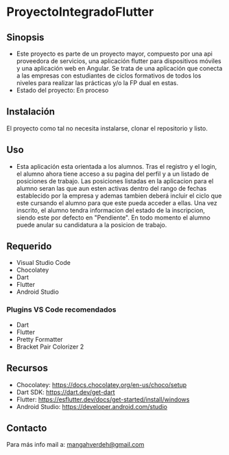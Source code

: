 # ProyectoIntegradoFlutter

## Sinopsis

* Este proyecto es parte de un proyecto mayor, compuesto por una api proveedora de servicios, una aplicación flutter para dispositivos móviles y una aplicación web en Angular. Se trata de una aplicación que conecta a las empresas con estudiantes de ciclos formativos de todos los niveles para realizar las prácticas y/o la FP dual en estas.
* Estado del proyecto: En proceso

## Instalación
El proyecto como tal no necesita instalarse, clonar el repositorio y listo.
## Uso
* Esta aplicación esta orientada a los alumnos. Tras el registro y el login, el alumno ahora tiene acceso a su pagina del perfil y a un listado de posiciones de trabajo. Las posiciones listadas en la aplicacion para el alumno seran las que aun esten activas dentro del rango de fechas establecido por la empresa y ademas tambien deberá incluir el ciclo que este cursando el alumno para que este pueda acceder a ellas. Una vez inscrito, el alumno tendra informacion del estado de la inscripcion, siendo este por defecto en "Pendiente". En todo momento el alumno puede anular su candidatura a la posicion de trabajo.
## Requerido
* Visual Studio Code
* Chocolatey
* Dart
* Flutter
* Android Studio
### Plugins VS Code recomendados
* Dart
* Flutter
* Pretty Formatter
* Bracket Pair Colorizer 2
## Recursos
* Chocolatey: https://docs.chocolatey.org/en-us/choco/setup
* Dart SDK: https://dart.dev/get-dart
* Flutter: https://esflutter.dev/docs/get-started/install/windows
* Android Studio: https://developer.android.com/studio
## Contacto
Para más info mail a: mangahverdeh@gmail.com
